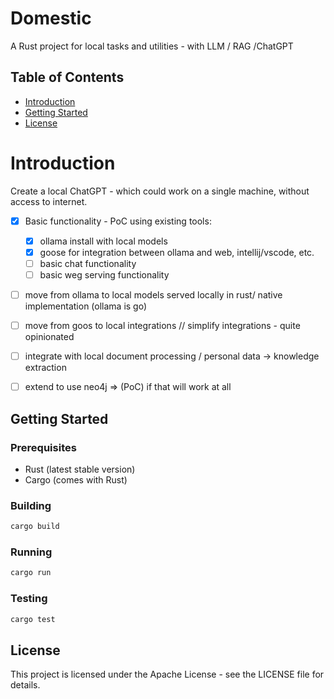 # Domestic

A Rust project for local tasks and utilities - with LLM / RAG /ChatGPT


## Table of Contents

- [Introduction](#introduction)
- [Getting Started](#getting-started)
- [License](#license)


# Introduction

Create a local ChatGPT - which could work on a single machine, without access to internet.

- [x] Basic functionality - PoC using existing tools: 
    - [x] ollama install with local models
    - [x] goose for integration between ollama and web, intellij/vscode, etc.
    - [ ] basic chat functionality
    - [ ] basic weg serving functionality
- [ ] move from ollama to local models served locally in rust/ native implementation (ollama is go)
- [ ] move from goos to local integrations // simplify integrations - quite opinionated
- [ ] integrate with local document processing / personal data -> knowledge extraction 
- [ ] extend to use neo4j =>  (PoC) if that will work at all 



## Getting Started

### Prerequisites

- Rust (latest stable version)
- Cargo (comes with Rust)

### Building

```bash
cargo build
```

### Running

```bash
cargo run
```

### Testing

```bash
cargo test
```

## License

This project is licensed under the Apache License - see the LICENSE file for details.
